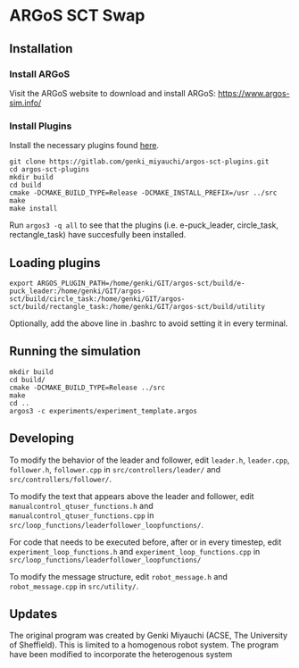 # ARGoS SCT Swap

## Installation

### Install ARGoS

Visit the ARGoS website to download and install ARGoS: https://www.argos-sim.info/

### Install Plugins

Install the necessary plugins found [here](https://gitlab.com/genki_miyauchi/argos-sct-plugins.git).

```
git clone https://gitlab.com/genki_miyauchi/argos-sct-plugins.git
cd argos-sct-plugins
mkdir build
cd build
cmake -DCMAKE_BUILD_TYPE=Release -DCMAKE_INSTALL_PREFIX=/usr ../src
make
make install
```

Run ```argos3 -q all``` to see that the plugins (i.e. e-puck_leader, circle_task, rectangle_task) have succesfully been installed.

## Loading plugins

```
export ARGOS_PLUGIN_PATH=/home/genki/GIT/argos-sct/build/e-puck_leader:/home/genki/GIT/argos-sct/build/circle_task:/home/genki/GIT/argos-sct/build/rectangle_task:/home/genki/GIT/argos-sct/build/utility
```

Optionally, add the above line in .bashrc to avoid setting it in every terminal.

## Running the simulation

```
mkdir build
cd build/
cmake -DCMAKE_BUILD_TYPE=Release ../src
make
cd ..
argos3 -c experiments/experiment_template.argos
```

## Developing

To modify the behavior of the leader and follower, edit ```leader.h```, ```leader.cpp```, ```follower.h```, ```follower.cpp``` in ```src/controllers/leader/``` and ```src/controllers/follower/```.

To modify the text that appears above the leader and follower, edit ```manualcontrol_qtuser_functions.h``` and ```manualcontrol_qtuser_functions.cpp``` in ```src/loop_functions/leaderfollower_loopfunctions/```.

For code that needs to be executed before, after or in every timestep, edit ```experiment_loop_functions.h``` and ```experiment_loop_functions.cpp``` in ```src/loop_functions/leaderfollower_loopfunctions/```

To modify the message structure, edit ```robot_message.h``` and ```robot_message.cpp``` in ```src/utility/```.

## Updates

The original program was created by Genki Miyauchi (ACSE, The University of Sheffield). This is limited to a homogenous robot system. The program have been modified to incorporate the heterogenous system
